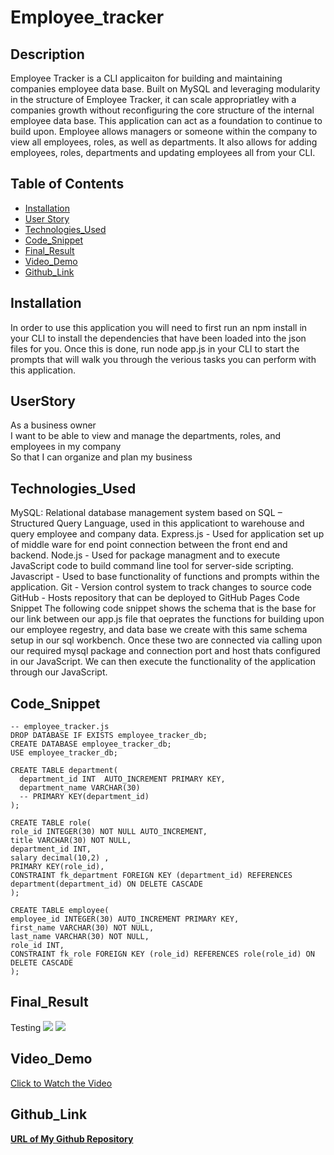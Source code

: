 # Employee_tracker
## Description
Employee Tracker is a CLI applicaiton for building and maintaining companies employee data base. Built on MySQL and leveraging modularity in the structure of Employee Tracker, it can scale appropriatley with a companies growth without reconfiguring the core structure of the internal employee data base. This application can act as a foundation to continue to build upon. Employee allows managers or someone within the company to view all employees, roles, as well as departments. It also allows for adding employees, roles, departments and updating employees all from your CLI.

## Table of Contents 

* [Installation](#Installation)
* [User Story](#UserStory)
* [Technologies_Used](#Technologies_Used)
* [Code_Snippet](#Code_Snippet)
* [Final_Result](#Final_Result)
* [Video_Demo](#Video_Demo)
* [Github_Link](#Github_Link)



## Installation
In order to use this application you will need to first run an npm install in your CLI to install the dependencies that have been loaded into the json files for you. Once this is done, run node app.js in your CLI to start the prompts that will walk you through the verious tasks you can perform with this application.


## UserStory
As a business owner<br>
I want to be able to view and manage the departments, roles, and employees in my company<br>
So that I can organize and plan my business

## Technologies_Used

MySQL: Relational database management system based on SQL – Structured Query Language, used in this applicationt to warehouse and query employee and company data.
Express.js - Used for application set up of middle ware for end point connection between the front end and backend.
Node.js - Used for package managment and to execute JavaScript code to build command line tool for server-side scripting.
Javascript - Used to base functionality of functions and prompts within the application.
Git - Version control system to track changes to source code
GitHub - Hosts repository that can be deployed to GitHub Pages
Code Snippet
The following code snippet shows the schema that is the base for our link between our app.js file that oeprates the functions for building upon our employee regestry, and data base we create with this same schema setup in our sql workbench. Once these two are connected via calling upon our required mysql package and connection port and host thats configured in our JavaScript. We can then execute the functionality of the application through our JavaScript.

## Code_Snippet

```
-- employee_tracker.js
DROP DATABASE IF EXISTS employee_tracker_db;
CREATE DATABASE employee_tracker_db;
USE employee_tracker_db;

CREATE TABLE department(
  department_id INT  AUTO_INCREMENT PRIMARY KEY,
  department_name VARCHAR(30) 
  -- PRIMARY KEY(department_id)
);

CREATE TABLE role(
role_id INTEGER(30) NOT NULL AUTO_INCREMENT,
title VARCHAR(30) NOT NULL,
department_id INT,
salary decimal(10,2) ,
PRIMARY KEY(role_id),
CONSTRAINT fk_department FOREIGN KEY (department_id) REFERENCES department(department_id) ON DELETE CASCADE
);

CREATE TABLE employee(
employee_id INTEGER(30) AUTO_INCREMENT PRIMARY KEY,
first_name VARCHAR(30) NOT NULL,
last_name VARCHAR(30) NOT NULL,
role_id INT,
CONSTRAINT fk_role FOREIGN KEY (role_id) REFERENCES role(role_id) ON DELETE CASCADE
);
```

## Final_Result
Testing 
![](Assets/screenshotTest.png)
![](Assets/screenshotBrowser.png)

## Video_Demo
[Click to Watch the Video](https://drive.google.com/file/d/14Q8pHlC8-h4D6Bux6fXQvUejTbpiKrjg/view)

## Github_Link
[**URL of My Github Repository**](https://github.com/guptaria/TeamDashboard)<br>
